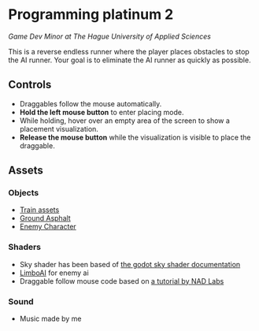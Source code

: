 # Programming platinum 2
_Game Dev Minor at The Hague University of Applied Sciences_

This is a reverse endless runner where the player places obstacles to stop the AI runner. Your goal is to eliminate the AI runner as quickly as possible.

## Controls
* Draggables follow the mouse automatically. 
* **Hold the left mouse button** to enter placing mode. 
* While holding, hover over an empty area of the screen to show a placement visualization. 
* **Release the mouse button** while the visualization is visible to place the draggable.

## Assets
### Objects
- [Train assets](https://kenney.nl/assets/train-kit)
- [Ground Asphalt](https://polyhaven.com/a/asphalt_02)
- [Enemy Character](https://kaylousberg.itch.io/kaykit-adventurers)
### Shaders
- Sky shader has been based of [the godot sky shader documentation](https://docs.godotengine.org/en/stable/tutorials/shaders/shader_reference/sky_shader.html#doc-sky-shader)
- [LimboAI](https://github.com/limbonaut/limboai) for enemy ai
- Draggable follow mouse code based on [a tutorial by NAD Labs](https://www.youtube.com/watch?v=2DWKAqOZPXc)
### Sound
- Music made by me
